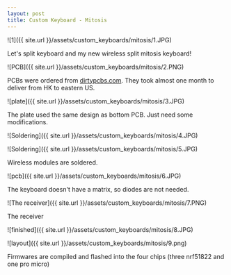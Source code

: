 ```yaml
---
layout: post
title: Custom Keyboard - Mitosis
---
```


![1]({{ site.url }}/assets/custom_keyboards/mitosis/1.JPG)

Let's split keyboard and my new wireless split mitosis keyboard!

![PCB]({{ site.url }}/assets/custom_keyboards/mitosis/2.PNG)

PCBs were ordered from [dirtypcbs.com](dirtypcbs.com). They took almost one month to deliver from HK to eastern US.

![plate]({{ site.url }}/assets/custom_keyboards/mitosis/3.JPG)

The plate used the same design as bottom PCB. Just need some modifications.

![Soldering]({{ site.url }}/assets/custom_keyboards/mitosis/4.JPG)

![Soldering]({{ site.url }}/assets/custom_keyboards/mitosis/5.JPG)

Wireless modules are soldered.

![pcb]({{ site.url }}/assets/custom_keyboards/mitosis/6.JPG)

The keyboard doesn't have a matrix, so diodes are not needed.

![The receiver]({{ site.url }}/assets/custom_keyboards/mitosis/7.PNG)

The receiver

![finished]({{ site.url }}/assets/custom_keyboards/mitosis/8.JPG)

![layout]({{ site.url }}/assets/custom_keyboards/mitosis/9.png)

Firmwares are compiled and flashed into the four chips (three nrf51822 and one pro micro)
